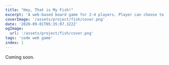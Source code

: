 ```yaml
---
title: "Hey, That is My Fish!"
excerpt: 'A web-based board game for 2-4 players. Player can choose to play against AI (computer) or another remote player. I built in Scala with Akka, then cross-compiled to JS.'
coverImage: '/assets/project/fish/cover.png'
date: '2020-09-01T05:35:07.322Z'
ogImage:
  url: '/assets/project/fish/cover.png'
tags: 'code web game'
index: 1
---
```


Coming soon.
